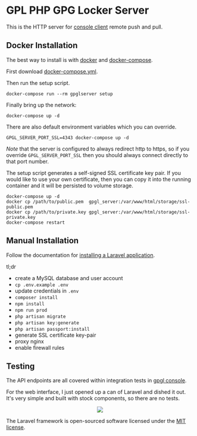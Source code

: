 # GPL PHP GPG Locker Server

This is the HTTP server for [console client][1] remote push and pull.

## Docker Installation

The best way to install is with [docker][3] and [docker-compose][5].

First download [docker-compose.yml][4].

Then run the setup script.

    docker-compose run --rm gpglserver setup

Finally bring up the network:

    docker-compose up -d

There are also default environment variables which you can override.

    GPGL_SERVER_PORT_SSL=4343 docker-compose up -d

*Note* that the server is configured to always redirect http to https,
so if you override `GPGL_SERVER_PORT_SSL` then you should
always connect directly to that port number.

The setup script generates a self-signed SSL certificate key pair.
If you would like to use your own certificate, then you can copy it into the
running container and it will be persisted to volume storage.

    docker-compose up -d
    docker cp /path/to/public.pem  gpgl_server:/var/www/html/storage/ssl-public.pem
    docker cp /path/to/private.key gpgl_server:/var/www/html/storage/ssl-private.key
    docker-compose restart

## Manual Installation

Follow the documentation for [installing a Laravel application][1].

tl;dr

* create a MySQL database and user account
* `cp .env.example .env`
* update credentials in `.env`
* `composer install`
* `npm install`
* `npm run prod`
* `php artisan migrate`
* `php artisan key:generate`
* `php artisan passport:install`
* generate SSL certificate key-pair
* proxy nginx
* enable firewall rules

## Testing

The API endpoints are all covered within integration tests in [gpgl console][1].

For the web interface, I just opened up a can of Laravel and dished it out.
It's very simple and built with stock components, so there are no tests.

<p align="center">
    <a href="https://laravel.com/">
        <img src="https://laravel.com/assets/img/components/logo-laravel.svg" />
    </a>
</p>

The Laravel framework is open-sourced software licensed under the [MIT license](http://opensource.org/licenses/MIT).

[1]:https://github.com/gpgl/console
[2]:https://laravel.com/docs/5.4#installation
[3]:https://www.docker.com/
[4]:./docker/docker-compose.yml
[5]:https://github.com/docker/compose/releases

